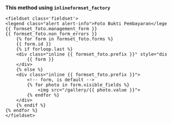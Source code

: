 <h3>This method using <code>inlineformset_factory</code></h3>
<pre>
&lt;fieldset class=&#39;fieldset&#39;&gt;
&lt;legend class=&quot;alert alert-info&quot;&gt;Foto Bukti Pembayaran&lt;/legend&gt;
{{ formset_foto.management_form }}
{{ formset_foto.non_form_errors }}
	{% for form in formset_foto.forms %}
    {{ form.id }}
    {% if forloop.last %}
    &lt;div class=&quot;inline {{ formset_foto.prefix }}&quot; style=&quot;display:none&quot;&gt;
        {{ form }}
    &lt;/div&gt;
    {% else %}
    &lt;div class=&quot;inline {{ formset_foto.prefix }}&quot;&gt;
        &lt;!-- form, is default --&gt;
        {% for photo in form.visible_fields %}
        	&lt;img src=&quot;/gallery/{{ photo.value }}&quot;&gt;
        {% endfor %}
    &lt;/div&gt;
    {% endif %}
{% endfor %}
&lt;/fieldset&gt;
</pre>
